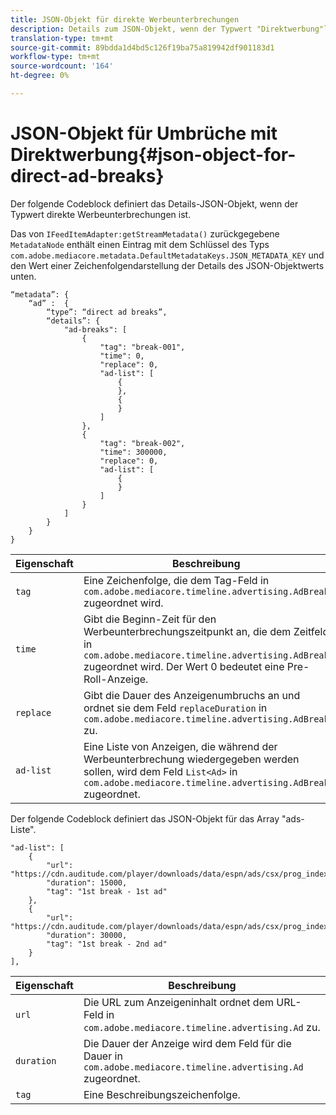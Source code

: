 ```yaml
---
title: JSON-Objekt für direkte Werbeunterbrechungen
description: Details zum JSON-Objekt, wenn der Typwert "Direktwerbung"lautet
translation-type: tm+mt
source-git-commit: 89bdda1d4bd5c126f19ba75a819942df901183d1
workflow-type: tm+mt
source-wordcount: '164'
ht-degree: 0%

---
```



# JSON-Objekt für Umbrüche mit Direktwerbung{#json-object-for-direct-ad-breaks}

Der folgende Codeblock definiert das Details-JSON-Objekt, wenn der Typwert direkte Werbeunterbrechungen ist.

Das von `IFeedItemAdapter:getStreamMetadata()` zurückgegebene `MetadataNode` enthält einen Eintrag mit dem Schlüssel des Typs `com.adobe.mediacore.metadata.DefaultMetadataKeys.JSON_METADATA_KEY` und den Wert einer Zeichenfolgendarstellung der Details des JSON-Objektwerts unten.

```
“metadata”: { 
    “ad” :  { 
        “type”: “direct ad breaks”, 
        “details”: { 
            "ad-breaks": [ 
                { 
                    "tag": "break-001", 
                    "time": 0, 
                    "replace": 0, 
                    "ad-list": [ 
                        { 
                        }, 
                        { 
                        } 
                    ] 
                }, 
                { 
                    "tag": "break-002", 
                    "time": 300000, 
                    "replace": 0, 
                    "ad-list": [ 
                        { 
                        } 
                    ] 
                } 
            ] 
        } 
    } 
} 
```

| Eigenschaft | Beschreibung |
|---|---|
| `tag` | Eine Zeichenfolge, die dem Tag-Feld in `com.adobe.mediacore.timeline.advertising.AdBreak` zugeordnet wird. |
| `time` | Gibt die Beginn-Zeit für den Werbeunterbrechungszeitpunkt an, die dem Zeitfeld in `com.adobe.mediacore.timeline.advertising.AdBreak` zugeordnet wird. Der Wert 0 bedeutet eine Pre-Roll-Anzeige. |
| `replace` | Gibt die Dauer des Anzeigenumbruchs an und ordnet sie dem Feld `replaceDuration` in `com.adobe.mediacore.timeline.advertising.AdBreak` zu. |
| `ad-list` | Eine Liste von Anzeigen, die während der Werbeunterbrechung wiedergegeben werden sollen, wird dem Feld `List<Ad>` in `com.adobe.mediacore.timeline.advertising.AdBreak` zugeordnet. |

Der folgende Codeblock definiert das JSON-Objekt für das Array &quot;ads-Liste&quot;.

```
"ad-list": [ 
    { 
        "url": "https://cdn.auditude.com/player/downloads/data/espn/ads/csx/prog_index.m3u8", 
        "duration": 15000, 
        "tag": "1st break - 1st ad" 
    }, 
    { 
        "url": "https://cdn.auditude.com/player/downloads/data/espn/ads/csx/prog_index.m3u8", 
        "duration": 30000, 
        "tag": "1st break - 2nd ad" 
    } 
], 
```

| Eigenschaft | Beschreibung |
|---|---|
| `url` | Die URL zum Anzeigeninhalt ordnet dem URL-Feld in `com.adobe.mediacore.timeline.advertising.Ad` zu. |
| `duration` | Die Dauer der Anzeige wird dem Feld für die Dauer in `com.adobe.mediacore.timeline.advertising.Ad` zugeordnet. |
| `tag` | Eine Beschreibungszeichenfolge. |

